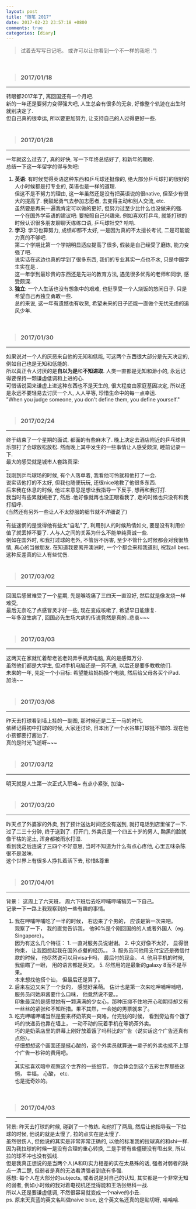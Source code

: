 ```yaml
---
layout: post
title: "随笔 2017"
date: 2017-02-23 23:57:18 +0800
comments: true
categories: [diary]
---
```



> 试着去写写日记吧。 或许可以让你看到一个不一样的我吧 :")  

<!--more-->
<br>   


>### 2017/01/18 ###
----------
转眼都2017年了, 离回国还有一个月吧.    
新的一年还是要努力变得强大吧, 人生总会有很多的无奈, 好像整个轨迹在出生时就别决定了.     
但自己真的很幸运, 所以要更加努力, 让支持自己的人过得更好一些.    
<br>

>### 2017/01/28 ###
----------
一年就这么过去了, 真的好快, 写一下年终总结好了, 和新年的期盼.    
总结一下这一年留学的得与失吧:   
1. **英语**: 有时候觉得英语这种东西和乒乓球还挺像的, 绝大部分乒乓球打的很好的人小时候都是打专业的, 英语也是一样的道理.    
但这不是不努力的理由, 这一年虽然还是没有把英语说的很native, 但至少有很大的提高了. 我鼓起勇气去参加志愿者, 去变得主动和别人交流, etc.      
虽然要是再来一遍我肯定可以做的更好, 但努力过至少比什么也没做来的强.    
一个在国外学英语的建议吧: 要按照自己兴趣来. 例如喜欢打乒乓, 就能打球的时候认识很多朋友聊聊天练练口语, 乒乓球社交? 哈哈.    
2. **学习**: 学习也算努力, 成绩却都不太好, 一是因为真的不太擅长考试, 二是可能能力真的不够吧.    
第二个学期比第一个学期明显适应提高了很多, 假装是自己经受了磨炼, 能力变强了吧.     
说实话在这边也真的学到了很多东西, 我们的专业其实一点也不水, 只是中国学生实在是..      
这一年学到最珍贵的东西还是先进的教育方法, 遇见很多优秀的老师和同学, 感受颇深.    
3. **独立**: 一个人生活也没有想象中的艰难, 也挺享受一个人烧饭的悠闲日子. 只是希望自己再独立勇敢一些.   
总的来说, 这一年有遗憾也有收货, 希望未来的日子还能一直做个无忧无虑的追风少年.   
<br>

>### 2017/01/30 ###
----------
如果说对一个人的厌恶来自他的无知和低能, 可这两个东西很大部分是先天决定的, 例如自己也是无知和低能的.    
所以真正令人讨厌的是**自以为是**和**不知进取**. 人类一直都是无知和渺小的, 永远记得要保持一颗谦虚低调和上进的心.    
可惜话说回来谦虚上进这种东西也不是天生的, 很大程度由家庭基因决定, 所以还是永远不要轻易去讨厌一个人, 人人平等, 珍惜生命中的每一点幸运.        
"When you judge someone, you don't define them, you define yourself."   
<br>

>### 2017/02/24 ###
----------
终于结束了一个星期的面试, 都面的有些麻木了. 晚上决定去酒店附近的乒乓球俱乐部打了会球放松放松. 然而晚上其中发生的一些事情让人感受颇深, 睡前记录一下.    
最大的感受就是城市人套路真深:    
_   
我刚到乒乓球场的时候, 有个人落单着, 我看他可怜就和他打了一会.      
说实话他打的不太好, 但我也随便玩玩, 还很nice地教了他很多东西.      
后来我在休息的时候, 他过来意思是想让我指导一下反手, 想再和我打打.    
我当时有些累就婉拒了, 然后..他好像就再也没正眼看我了, 走的时候也只没有和我打招呼.     
(当然还有另外一些让人不太舒服的细节就不详细说了)   
_     
有些迷惘的是觉得他有些太"自私"了, 利用别人的时候热情如火, 要是没有利用价值了就丢掉不要了. 人与人之间的关系为什么不能单纯真诚一些.       
例如在国外时, 和我打过球的老外, 不管厉不厉害, 至少不管什么时候都会对我很热情, 真心的当做朋友. 在知道我要离开澳洲时, 一个个都会来和我道别, 祝我all best.   
这种反差真的让人有些忧伤.    
<br>


>### 2017/03/02 ###
----------
回国后感冒难受了一个星期, 先是喉咙痛了三四天一直没好, 然后就是像发烧一样难受,   
最后无奈吃了点感冒灵才好一些, 现在变成咳嗽了, 希望早日能康复.    
一年多没生病了, 回国必先生场大病的传说竟然是真的..悲哀~~~   
<br>


>### 2017/03/03 ###
----------
这两天在家就忙着帮老爸老妈弄手机弄电脑, 真的是感慨万分.     
虽然他们都是大学生, 但对手机电脑还是一窍不通, 以后还是要多教教他们.    
未来的一年, 先定一个小目标:  希望能给妈妈换个电脑, 然后给父母各买个iPad.       
加油~~        
<br>


>### 2017/03/08 ###
----------
昨天去打球看到墙上挂的一副图, 那时候还是二王一马的时代.    
依稀记得初中打球的时候, 大家还讨论, 日本出了一个水谷隼打球挺不错的. 现在他小孩都要打酱油了.    
真的是时光飞逝呀~~~    
<img style="max-height:300px" class="lazy" data-original="/images/blog/170223_diary/tt_mem.JPG">    
<br>


>### 2017/03/12 ###
----------
明天就是人生第一次正式入职咯~ 有点小紧张, 加油~    
<br>


>### 2017/03/20 ###
----------
昨天点了外婆家的外卖, 到了预计送达时间还没有送到, 就打电话到店里催了一下.    
过了二三十分钟, 终于送到了. 打开门, 外卖员是一个四五十岁的男人, 黝黑的脸就像干枯的泥土, 浑身都被雨水打湿.     
看到我之后连说了三四个不好意思, 当时不知道为什么有点心疼他, 心里五味杂陈很不是滋味.     
这个世界上有很多人挣扎着活下去, 珍惜&尊重   
<br>

>### 2017/04/01 ###
----------
背景： 这周上了六天班， 周六下班后去吃呷哺呷哺犒劳一下自己。    
记录一下一路上我观察到的一些有趣的事情。    
1. 我在呷哺呷哺吃了一半的时候， 右边来了个男的， 应该是第一次来吧。    
观察了一下， 我的直觉告诉我， 他90%是个刚回国的的人或者外国人（eg. Singapore）。   
因为有这么几个特征： 1. 一直对服务员说谢谢。 2. 中文好像不太好， 显得很拘束， 让我回想起我在国外点餐的经历。。 3. 服务员问他用支付宝还是微信付款的时候， 他尽然说可以用visa卡吗， 最后付的现金。 4. 他用手机的时候, 我偷瞄了一眼， 用的语言都是英文。 5. 尽然用的是最新的galaxy 8而不是苹果。    
本来想找他搭个讪， 但最后还是算了。    
2. 后来左边又来了一个女的， 感觉好呆萌。 估计也是第一次来吃呷哺呷哺吧， 服务员问她麻酱要什么口味， 他竟然说不要。。    
印象最深的是感觉她有一颗满满的少女心，那种压抑不住地开心和期待却又有一丝丝的紧张和不知所措。果不其然，一会她的男票就来了。    
3. 吃完呷哺呷哺当然是要来杯奶茶爽一爽咯，付完钱的时候， 看到旁边有个饿了吗的快递员也靠在墙上， 一动不动的玩着手机在等奶茶外卖。    
巧的是奶茶店里的屏幕上刚好放着饿了吗科比的广告（说实话这个广告还真有点俗）。    
仔细想想这个画面还是挺心酸的，这个外卖员就算送一辈子的外卖也抵不上那个广告一秒钟的费用吧。    
_    
其实挺喜欢暗中观察这个世界的一些细节。 你会体会到这个五彩世界那些迷惘， 幸福， 心酸， etc.    
也是挺奇妙的。
<br>


>### 2017/04/03 ###
----------
背景: 昨天去打球的时候, 碰到了一个教练. 和他打了两局, 然后让他指导我一下拉球的时候, 他说的就是太慢了, 拉的点实在是太慢了.     
虽然很伤人, 但他说的其实是非常非常正确的, 以他的标准我的拉球真的和shi一样.    
因为我拉球的时候一是没有合理的重心转换, 二是手臂有些僵硬没有甩出来, 所以拉的球不冲也没有弧线.    
但是我真正想说的是当两个人(A和B)实力相差的实在太悬殊的话, 强者对弱者的缺点一清二楚, 但弱者是真的无法看清强者到底有多强.    
感想: 每个人在大部分的subjects, 或者说是对自己的认知, 其实都是一个非常无知的弱者, 例如小时候的我对着电视机还觉得能和王浩张继科一战.    
所以人还是要谦虚低调, 不然很容易就变成一个naive的小丑.    
ps. 原来天真蓝的英文名叫做naive blue, 这个英文名还真的是贴切呀, 哈哈哈.      
<br>
